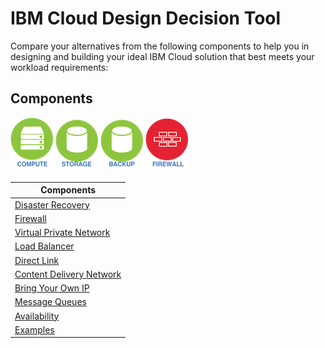 # IBM Cloud Design Decision Tool

Compare your alternatives from the following components to help you in designing and building your ideal IBM Cloud solution that best meets your workload requirements:

## Components

[![Compute](/images/compute_icon.png)](compute.md) [![Storage](/images/storage_icon.png)](storage.md) [![Backup](/images/backup_icon.png)](backup.md) 
[![Firewall](/images/firewall_icon.png)](firewall.md)

| Components |
| --- |
| [Disaster Recovery](disaster_recovery.md) | 
| [Firewall](firewall.md) | 
| [Virtual Private Network](vpn.md) | 
| [Load Balancer](load_balancer.md) | 
| [Direct Link](direct_link.md) | 
| [Content Delivery Network](cdn.md) | 
| [Bring Your Own IP](byoip.md) | 
| [Message Queues](message_queues.md) | 
| [Availability](availability.md) | 
| [Examples](examples.md) | 

